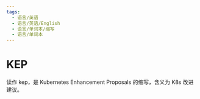 ```yaml
---
tags:
  - 语言/英语
  - 语言/英语/English
  - 语言/单词本/缩写
  - 语言/单词本
---
```

# KEP

读作 kep，是 Kubernetes Enhancement Proposals 的缩写，含义为 K8s 改进建议。